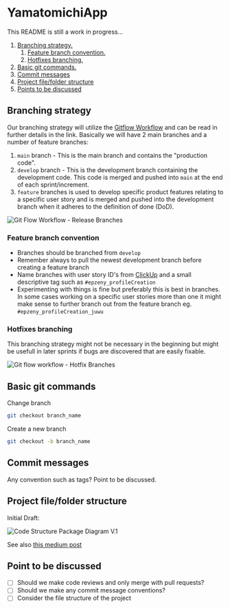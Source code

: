 # YamatomichiApp

This README is still a work in progress...

1. [Branching strategy.](#branch-strat)
   1. [Feature branch convention.](#branch-conv)
   2. [Hotfixes branching.](#branch-hotfixes)
2. [Basic git commands.](#basic-git-commands)
3. [Commit messages](#commit-messages)
4. [Project file/folder structure](#project-structure)
5. [Points to be discussed](d#iscussion-points)

<a name="branch-strat"></a>

## Branching strategy

Our branching strategy will utilize the
[Gitflow Workflow](https://www.atlassian.com/git/tutorials/comparing-workflows/gitflow-workflow)
and can be read in further details in the link. Basically we will have 2 main
branches and a number of feature branches:

1. `main` branch - This is the main branch and contains the "production code".
2. `develop` branch - This is the development branch containing the development
code. This code is merged and pushed into `main` at the end of each
sprint/increment.
3. `feature` branches is used to develop specific product features relating to a
specific user story and is merged and pushed into the development branch when it
 adheres to the definition of done (DoD).

![Git Flow Workflow - Release Branches](<https://wac-cdn.atlassian.com/dam/jcr:b5259cce-6245-49f2-b89b-9871f9ee3fa4/03%20(2).svg?cdnVersion=1472>)

<a name="branch-conv"></a>

### Feature branch convention

- Branches should be branched from `develop`
- Remember always to pull the newest development branch before creating a feature
branch
- Name branches with user story ID's from [ClickUp](https://app.clickup.com/4656448/v/b/s/8730607)
and a small descriptive tag such as `#epzeny_profileCreation`
- Experimenting with things is fine but preferably this is best in branches. In
some cases working on a specific user stories more than one it might make sense
to further branch out from the feature branch eg. `#epzeny_profileCreation_juwu`

<a name="branch-hotfixes"></a>

### Hotfixes branching

This branching strategy might not be necessary in the beginning but might be
usefull in later sprints if bugs are discovered that are easily fixable.

![Git flow workflow - Hotfix Branches](<https://wac-cdn.atlassian.com/dam/jcr:61ccc620-5249-4338-be66-94d563f2843c/05%20(2).svg?cdnVersion=1472>)

<a name="basic-git-commands"></a>

## Basic git commands

Change branch

```bash
git checkout branch_name
```

Create a new branch

```bash
git checkout -b branch_name
```

<a name="commit-messages"></a>

## Commit messages

Any convention such as tags? Point to be discussed.

<a name="project-structure"></a>

## Project file/folder structure

Initial Draft:

![Code Structure Package Diagram V.1](https://i.imgur.com/RkA391c.png)

See also [this medium post](https://medium.com/flutter-community/flutter-scalable-folder-files-structure-8f860faafebd)

<a name="discussion-points"></a>

## Point to be discussed

- [ ] Should we make code reviews and only merge with pull requests?
- [ ] Should we make any commit message conventions?
- [ ] Consider the file structure of the project

<!-- ## Setting up your local developer environment on Mac

1. Download the Flutter SDK (Software development kit):
[flutter_macos_1.22.6-stable.zip](https://storage.googleapis.com/flutter_infra/releases/stable/macos/flutter_macos_1.22.6-stable.zip)
2. Extract the file in the desired location - can be anywhere on your system doesn't matter. Can be done manually or with the following command:

```bash
cd ~/PATH-TO-DESIED-LOCATIOM
unzip ~/Downloads/flutter_macos_1.22.6-stable.zip
```

3. Add the `flutter` tool to your path. This is done by opening your .bash_profile file found in your root user folder. Can be opened/created either with `code ~/.bash_profile` if VS code is already in your path. Otherwise goto your hme folder in finder (usually has the name of you computer user) and press `CMD + SHIFT + .` for showing hidden files. If no such file exist you can create one with `touch .bash_profile`. -->
